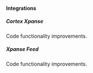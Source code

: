#### Integrations

##### Cortex Xpanse

Code functionality improvements.

##### Xpanse Feed

Code functionality improvements.